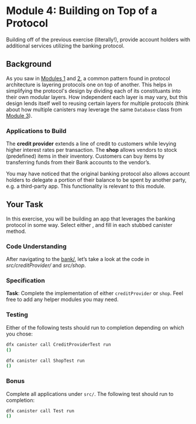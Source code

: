 # Module 4: Building on Top of a Protocol
Building off of the previous exercise (literally!), provide account holders with additional services utilizing the banking protocol.

## Background
As you saw in [Modules 1](./module-1.md) and [2](./module-2.md), a common pattern found in protocol architecture is layering protocols one on top of another. This helps in simplifying the protocol's design by dividing each of its constituants into their own modular layers. How independent each layer is may vary, but this design lends itself well to reusing certain layers for multiple protocols (think about how multiple canisters may leverage the same `Database` class from [Module 3](./module-3.md)).

### Applications to Build
The **credit provider** extends a line of credit to customers while levying higher interest rates per transaction.
The **shop** allows vendors to stock (predefined) items in their inventory. Customers can buy items by transferring funds from their Bank accounts to the vendor’s.

You may have noticed that the original banking protocol also allows account holders to delegate a portion of their balance to be spent by another party, e.g. a third-party app. This functionality is relevant to this module.

## Your Task
In this exercise, you will be building an app that leverages the banking protocol in some way. Select either , and fill in each stubbed canister method.

### Code Understanding
After navigating to the [bank/](./bank), let’s take a look at the code in _src/creditProvider/_ and _src/shop_.

### Specification
**Task**: Complete the implementation of either `creditProvider` or `shop`. Feel free to add any helper modules you may need.

### Testing
Either of the following tests should run to completion depending on which you chose:
```bash
dfx canister call CreditProviderTest run
()
```
```bash
dfx canister call ShopTest run
()
```

### Bonus
Complete all applications under `src/`. The following test should run to completion:
```bash
dfx canister call Test run
()
```
